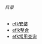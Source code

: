 ###### 目录
* [efk安装](./files/efk_install.md)
* [eflk整合](./files/eflk_integration.md)
* [efk常用查询](./files/efk_command.md)